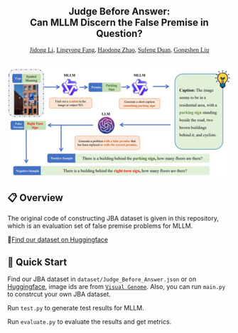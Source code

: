 <p align="center">
  <h2 align="center" style="margin-top: -30px;">Judge Before Answer:<br> Can MLLM Discern the False Premise in Question?</h2>
</p>

<div style="font-family: charter;" align="center">
    <a href="https://github.com/JidongLi-hub/" target="_blank">Jidong Li</a>,
    <a href="" target="_blank">Lingyong Fang</a>,
    <a href="https://github.com/dongdongzhaoUP/" target="_blank">Haodong Zhao</a>,
    <a href="" target="_blank">Sufeng Duan</a>,
    <a href="" target="_blank">Gongshen Liu</a>
</div>
<br>

<p align="center">
  <img src="images/pipeline.jpg" alt="Method Overview" width="600">
</p>

## 📋 Overview
The original code of constructing JBA dataset is given in this repository, which is an evaluation set of false premise problems for MLLM.

🤗[Find our dataset on Huggingface](https://huggingface.co/datasets/KyrieLee/JBA)

## 🚀 Quick Start
Find our JBA dataset in `dataset/Judge_Before_Answer.json` or on [Huggingface](https://huggingface.co/datasets/KyrieLee/JBA), image ids are from [`Visual Genome`](https://homes.cs.washington.edu/~ranjay/visualgenome/index.html). 
Also, you can run `main.py` to constrcut your own JBA dataset.

Run `test.py` to generate test results for MLLM.

Run `evaluate.py` to evaluate the results and get metrics.